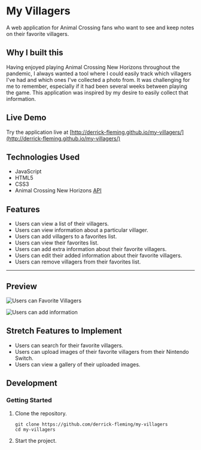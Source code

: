 # My Villagers

A web application for Animal Crossing fans who want to see and keep notes on their favorite villagers.

## Why I built this

Having enjoyed playing Animal Crossing New Horizons throughout the pandemic, I always wanted a tool where I could easily track which villagers I've had and which ones I've collected a photo from. It was challenging for me to remember, especially if it had been several weeks between playing the game. This application was inspired by my desire to easily collect that information.

## Live Demo

Try the application live at [http://derrick-fleming.github.io/my-villagers/](http://derrick-fleming.github.io/my-villagers/)

## Technologies Used

- JavaScript
- HTML5
- CSS3
- Animal Crossing New Horizons [API](https://acnhapi.com/)

## Features
- Users can view a list of their villagers.
- Users can view information about a particular villager.
- Users can add villagers to a favorites list.
- Users can view their favorites list.
- Users can add extra information about their favorite villagers.
- Users can edit their added information about their favorite villagers.
- Users can remove villagers from their favorites list.

---
## Preview

![Users can Favorite Villagers][favorite]

[favorite]: /images/users-can-favorite.gif "Users can favorite villagers"

![Users can add information][information]

[information]: /images/user-can-add-information.gif "Users an add extra information"

## Stretch Features to Implement
- Users can search for their favorite villagers.
- Users can upload images of their favorite villagers from their Nintendo Switch.
- Users can view a gallery of their uploaded images.

## Development

### Getting Started
1. Clone the repository.
    ```shell
    git clone https://github.com/derrick-fleming/my-villagers
    cd my-villagers
    ```

2. Start the project.
